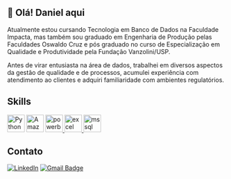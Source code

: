 ## 👋 Olá! Daniel aqui 

Atualmente estou cursando Tecnologia em Banco de Dados na Faculdade Impacta, mas também sou graduado em Engenharia de Produção pelas Faculdades Oswaldo Cruz e pós graduado no curso de Especialização em Qualidade e Produtividade pela Fundação Vanzolini/USP. 

Antes de virar entusiasta na área de dados, trabalhei em diversos aspectos da gestão de qualidade e de processos, acumulei experiência com atendimento ao clientes e adquiri familiaridade com ambientes regulatórios.

## Skills
<p align="left"> <a href="https://www.python.org/" target="_blank" rel="noreferrer"><img src="https://raw.githubusercontent.com/danielcranney/readme-generator/main/public/icons/skills/python-colored.svg" width="40" height="40" alt="Python" /></a> <a href="https://aws.amazon.com" target="_blank" rel="noreferrer"><img src="https://raw.githubusercontent.com/danielcranney/readme-generator/main/public/icons/skills/aws-colored.svg" width="40" height="40" alt="Amazon Web Services" /></a> <a href="https://powerbi.microsoft.com/" target="_blank" rel="noreferrer"> <img src="https://upload.wikimedia.org/wikipedia/commons/thumb/c/cf/New_Power_BI_Logo.svg/630px-New_Power_BI_Logo.svg.png" alt="powerbi" width="40" height="40"/><a href="https://www.microsoft.com/pt-br/microsoft-365/excel" target="_blank" rel="noreferrer"> <img src="https://seeklogo.com/images/E/excel-logo-974BFF9CB9-seeklogo.com.png" alt="excel" width="40" height="40"/><a href="https://www.microsoft.com/en-us/sql-server" target="_blank" rel="noreferrer"> <img src="https://www.svgrepo.com/show/303229/microsoft-sql-server-logo.svg" alt="mssql" width="40" height="40"/> </a></p>

## Contato
  
[![LinkedIn](https://img.shields.io/badge/LinkedIn-0077B5?style=for-the-badge&logo=linkedin&logoColor=white)](https://www.linkedin.com/in/daniel-mendes-1a60b6141/) 
[![Gmail Badge](https://img.shields.io/badge/Gmail-D14836?style=for-the-badge&logo=gmail&logoColor=white)](mailto:daniellmendes.b@gmail.com)

  <!--
**Danmendesb/Danmendesb** is a ✨ _special_ ✨ repository because its `README.md` (this file) appears on your GitHub profile.
